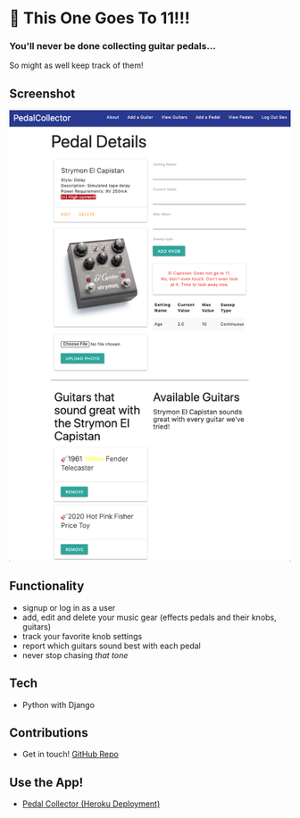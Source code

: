 # 🎸 This One Goes To 11!!!

### You'll never be done collecting guitar pedals...

So might as well keep track of them!

## Screenshot

![Screenshot of Pedal Collector](https://github.com/benhammondmusic/pedalcollector/blob/main/pedals.png)

## Functionality

- signup or log in as a user
- add, edit and delete your music gear (effects pedals and their knobs, guitars)
- track your favorite knob settings
- report which guitars sound best with each pedal
- never stop chasing _that tone_

## Tech

- Python with Django

## Contributions

- Get in touch! [GitHub Repo](https://github.com/benhammondmusic/pedalcollector)

## Use the App!

- [Pedal Collector (Heroku Deployment)](https://pedalcollector.herokuapp.com/)
